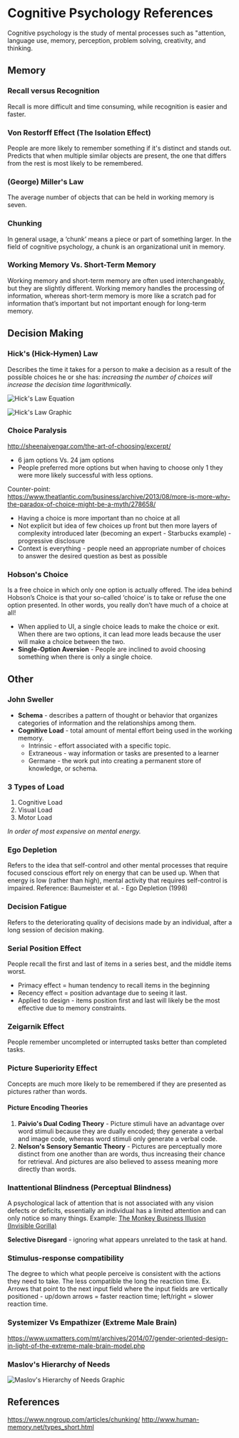 # Cognitive Psychology References
Cognitive psychology is the study of mental processes such as "attention, language use, memory, perception, problem solving, creativity, and thinking. 

## Memory

### Recall versus Recognition
Recall is more difficult and time consuming, while recognition is easier and faster.

### Von Restorff Effect (The Isolation Effect) 
People are more likely to remember something if it's distinct and stands out. Predicts that when multiple similar objects are present, the one that differs from the rest is most likely to be remembered.

### (George) Miller's Law
The average number of objects that can be held in working memory is seven.

### Chunking
In general usage, a ‘chunk’ means a piece or part of something larger. In the field of cognitive psychology, a chunk is an organizational unit in memory.

### Working Memory Vs. Short-Term Memory
Working memory and short-term memory are often used interchangeably, but they are slightly different. Working memory handles the processing of information, whereas short-term memory is more like a scratch pad for information that’s important but not important enough for long-term memory.



## Decision Making

### Hick's (Hick-Hymen) Law
Describes the time it takes for a person to make a decision as a result of the possible choices he or she has: *increasing the number of choices will increase the decision time logarithmically.*

![Hick's Law Equation](assets/hicks-law-equation.png)

![Hick's Law Graphic](assets/hicks-law-graphic.png)

### Choice Paralysis
http://sheenaiyengar.com/the-art-of-choosing/excerpt/
- 6 jam options Vs. 24 jam options
- People preferred more options but when having to choose only 1 they were more likely successful with less options.

Counter-point: https://www.theatlantic.com/business/archive/2013/08/more-is-more-why-the-paradox-of-choice-might-be-a-myth/278658/
- Having a choice is more important than no choice at all
- Not explicit but idea of few choices up front but then more layers of complexity introduced later (becoming an expert - Starbucks example) - progressive disclosure
- Context is everything - people need an appropriate number of choices to answer the desired question as best as possible

### Hobson's Choice
Is a free choice in which only one option is actually offered. The idea behind Hobson’s Choice is that your so-called ‘choice’ is to take or refuse the one option presented. In other words, you really don’t have much of a choice at all!
- When applied to UI, a single choice leads to make the choice or exit. When there are two options, it can lead more leads because the user will make a choice between the two.
- **Single-Option Aversion** - People are inclined to avoid choosing something when there is only a single choice. 


## Other

### John Sweller
- **Schema** - describes a pattern of thought or behavior that organizes categories of information and the relationships among them.
- **Cognitive Load** -  total amount of mental effort being used in the working memory.
  - Intrinsic - effort associated with a specific topic.
  - Extraneous - way information or tasks are presented to a learner
  - Germane - the work put into creating a permanent store of knowledge, or schema. 

### 3 Types of Load
1. Cognitive Load
2. Visual Load
3. Motor Load

*In order of most expensive on mental energy.*


### Ego Depletion
Refers to the idea that self-control and other mental processes that require focused conscious effort rely on energy that can be used up. When that energy is low (rather than high), mental activity that requires self-control is impaired.
Reference: Baumeister et al. - Ego Depletion (1998)
	
### Decision Fatigue
Refers to the deteriorating quality of decisions made by an individual, after a long session of decision making.

### Serial Position Effect
People recall the first and last of items in a series best, and the middle items worst. 
- Primacy effect = human tendency to recall items in the beginning
- Recency effect = position advantage due to seeing it last.
- Applied to design - items position first and last will likely be the most effective due to memory constraints.

### Zeigarnik Effect
People remember uncompleted or interrupted tasks better than completed tasks.

### Picture Superiority Effect
Concepts are much more likely to be remembered if they are presented as pictures rather than words.

#### Picture Encoding Theories
1. **Paivio's Dual Coding Theory** - Picture stimuli have an advantage over word stimuli because they are dually encoded; they generate a verbal and image code, whereas word stimuli only generate a verbal code.
2. **Nelson's Sensory Semantic Theory** - Pictures are perceptually more distinct from one another than are words, thus increasing their chance for retrieval. And pictures are also believed to assess meaning more directly than words.

### Inattentional Blindness (Perceptual Blindness)
A psychological lack of attention that is not associated with any vision defects or deficits, essentially an individual has a limited attention and can only notice so many things. Example: [The Monkey Business Illusion (Invisible Gorilla)](https://www.youtube.com/watch?v=IGQmdoK_ZfY)
	
**Selective Disregard** - ignoring what appears unrelated to the task at hand.


### Stimulus-response compatibility
The degree to which what people perceive is consistent with the actions they need to take. The less compatible the long the reaction time. 
Ex. Arrows that point to the next input field where the input fields are vertically positioned  - up/down arrows = faster reaction time; left/right = slower reaction time.

### Systemizer Vs Empathizer (Extreme Male Brain)
https://www.uxmatters.com/mt/archives/2014/07/gender-oriented-design-in-light-of-the-extreme-male-brain-model.php

### Maslov's Hierarchy of Needs
![Maslov's Hierarchy of Needs Graphic](assets/maslows-hierarchy-of-needs-graphic.png)


## References
https://www.nngroup.com/articles/chunking/
http://www.human-memory.net/types_short.html